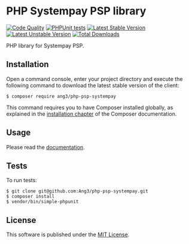PHP Systempay PSP library
=========================

[![Code Quality](https://github.com/ang3/php-psp-systempay/actions/workflows/php_lint.yml/badge.svg)](https://github.com/ang3/php-psp-systempay/actions/workflows/php_lint.yml)
[![PHPUnit tests](https://github.com/ang3/php-psp-systempay/actions/workflows/phpunit.yml/badge.svg)](https://github.com/ang3/php-psp-systempay/actions/workflows/phpunit.yml)
[![Latest Stable Version](https://poser.pugx.org/ang3/php-psp-systempay/v/stable)](https://packagist.org/packages/ang3/php-psp-systempay) 
[![Latest Unstable Version](https://poser.pugx.org/ang3/php-psp-systempay/v/unstable)](https://packagist.org/packages/ang3/php-psp-systempay) 
[![Total Downloads](https://poser.pugx.org/ang3/php-psp-systempay/downloads)](https://packagist.org/packages/ang3/php-psp-systempay)

PHP library for Systempay PSP.

Installation
------------

Open a command console, enter your project directory and execute the
following command to download the latest stable version of the client:

```console
$ composer require ang3/php-psp-systempay
```

This command requires you to have Composer installed globally, as explained
in the [installation chapter](https://getcomposer.org/doc/00-intro.md)
of the Composer documentation.

Usage
-----

Please read the [documentation](/docs/index.md).

Tests
-----

To run tests:

```console
$ git clone git@github.com:Ang3/php-psp-systempay.git
$ composer install
$ vendor/bin/simple-phpunit
```

License
-------

This software is published under the [MIT License](./LICENCE).
